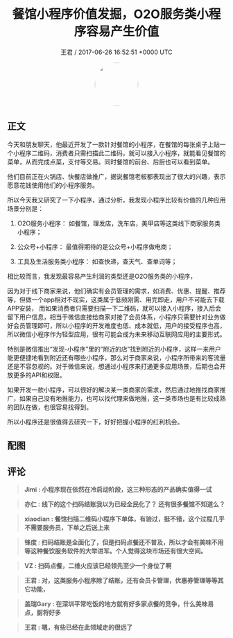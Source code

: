 <h1 align="center">餐馆小程序价值发掘，O2O服务类小程序容易产生价值</h1>
<p align="center">
    <a>王君 / 2017-06-26 16:52:51 &#43;0000 UTC</a>
</p>

<div align="center">
    <img src="https://images.zsxq.com/FrsdWPWXvF8z-hMfRfGtY4cP_pgO?e=1590940799&amp;token=kIxbL07-8jAj8w1n4s9zv64FuZZNEATmlU_Vm6zD:DX-kRHKE06d7LTAMsoszRz6M53E=" width="100" height="100" style="border:1px solid;border-radius:50%; color:#ffffff"/>
</div>

## 正文

<div>
   

今天和朋友聊天，他最近开发了一款针对餐馆的小程序，在餐馆的每张桌子上贴一个小程序二维码，消费者只需扫描此二维码，就可以接入小程序，就能看见餐馆的菜单，从而完成点菜，支付等交易。同时餐馆的前台、后厨也可以看到菜单。

他们目前正在火锅店、快餐店做推广，据说餐馆老板都表现出了很大的兴趣，表示愿意花钱使用他们的小程序服务。

所以今天我又研究了一下小程序，通过分析，我发现小程序比较有价值的几种应用场景分别是：

1.  O2O服务小程序： 如餐馆，理发店，洗车店，美甲店等这类线下商家服务类小程序；
 
2.  公众号&#43;小程序： 最值得期待的是公众号&#43;小程序做电商；

3.  工具及生活服务类小程序： 如查快递，查天气、查单词等；

相比较而言，我发现最容易产生利润的类型还是O2O服务类的小程序，

因为对于线下商家来说，他们确实有会员管理的需求，如消费、优惠、提醒、推荐等，但做一个app相对不现实，这类属于低频刚需、用完即走，用户不可能去下载APP安装，
而如果消费者只需要扫描一下二维码，就可以接入小程序，接入后会留下用户信息，相当于微信直接给商家对接了会员体系，小程序只需要针对业务做好会员管理即可，所以小程序的开发难度也低、成本就低，用户的接受程序也高，所以微信小程序作为轻型应用，很有可能会成为未来移动互联网应用的主要形式。

特别是微信推出“发现-小程序”里的“附近的店”找到附近的小程序，这样一来用户能更便捷地看到附近还有哪些小程序，那么对于商家来说，小程序所带来的客流量还是不容忽视的。对于微信来说，想通过小程序来打通更多应用场景，后期也会开放更多的API和权限。

如果开发一款小程序，可以很好的解决某一类商家的需求，然后通过地推找商家推广，如果自己没有地推能力，也可以找代理来做地推，这一类市场也是有比较成熟的团队在做，也很容易找得到。

所以小程序还是很值得去研究一下，好好把握小程序的红利机会。
</div>

## 配图
<div class="image" align="center">

</div>

## 评论

<div align="left">
<div>

<blockquote >
<span> <strong>Jimi : 小程序现在依然在冷启动阶段，这三种形态的产品确实值得一试 </strong></span>
</blockquote>

<blockquote >
<span> <strong>亦仁 : 线下的这个扫码结账我以为已经全民化了？ 还有很多餐馆不知道么？ </strong></span>
</blockquote>

<blockquote >
<span> <strong>xiaodian : 餐馆扫描二维码小程序下单体，有验过，挺不错，这个过程几乎不需要服务员，下单之后送上来 </strong></span>
</blockquote>

<blockquote >
<span> <strong>锋度 : 扫码结账是全面化了，但是扫码点餐还不普及，所以才会有美味不用等这种餐饮服务软件的大举进军。个人觉得这块市场还有很大空间。 </strong></span>
</blockquote>

<blockquote >
<span> <strong>VZ : 扫码点餐，二维火应该已经领先至少一个身位了啊 </strong></span>
</blockquote>

<blockquote >
<span> <strong>王君 : 对，这类服务小程序除了结账，还有会员卡管理，优惠券管理等等其它功能， </strong></span>
</blockquote>

<blockquote >
<span> <strong>盖瑞Gary : 在深圳平常吃饭的地方就有好多家点餐的竞争，什么美味易点，厨将好多 </strong></span>
</blockquote>

<blockquote >
<span> <strong>王君 : 嗯，有些已经在此领域走的很远了 </strong></span>
</blockquote>

</div>
</div>